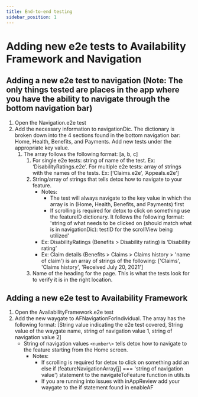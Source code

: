 ```yaml
---
title: End-to-end testing
sidebar_position: 1
---
```


# Adding new e2e tests to Availability Framework and Navigation

## Adding a new e2e test to navigation (Note: The only things tested are places in the app where you have the ability to navigate through the bottom navigation bar)

1. Open the Navigation.e2e test
2. Add the necessary information to navigationDic. The dictionary is broken down into the 4 sections found in the bottom navigation bar: Home, Health, Benefits, and Payments. Add new tests under the appropriate key value.
   1. The array follows the following format: [a, b, c]
      1. For single e2e tests: string of name of the test. Ex: ‘DisabilityRatings.e2e’. For multiple e2e tests: array of strings with the names of the tests. Ex: [‘Claims.e2e’, ‘Appeals.e2e’]
      2. String/array of strings that tells detox how to navigate to your feature.
         - Notes:
           - The test will always navigate to the key value in which the array is in (Home, Health, Benefits, and Payments) first
           - If scrolling is required for detox to click on something use the featureID dictionary. It follows the following format: 'string of what needs to be clicked on (should match what is in navigationDic): testID for the scrollView being utilized'
         - Ex: DisabilityRatings (Benefits \> Disability rating) is ‘Disability rating’
         - Ex: Claim details (Benefits \> Claims \> Claims history \> 'name of claim') is an array of strings of the following: ['Claims', 'Claims history', 'Received July 20, 2021']
      3. Name of the heading for the page. This is what the tests look for to verify it is in the right location.

## Adding a new e2e test to Availability Framework

1. Open the AvailabilityFramework.e2e test
2. Add the new waygate to AFNavigationForIndividual. The array has the following format: [String value indicating the e2e test covered, String value of the waygate name, string of navigation value 1, string of navigation value 2]
   - String of navigation values `<number\>` tells detox how to navigate to the feature starting from the Home screen.
     - Notes:
       - If scrolling is required for detox to click on something add an else if (featureNavigationArray[j] === 'string of navigation value') statement to the navigateToFeature function in utils.ts
       - If you are running into issues with inAppReview add your waygate to the if statement found in enableAF
